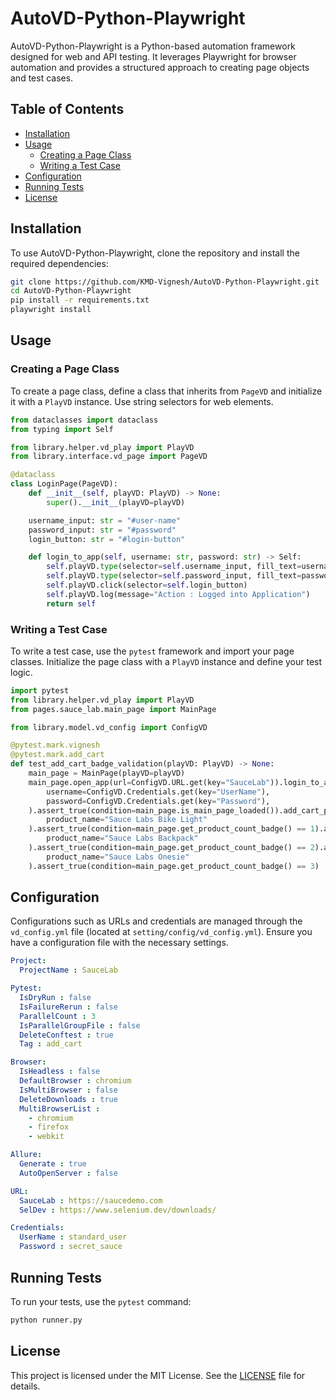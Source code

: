 # AutoVD-Python-Playwright

AutoVD-Python-Playwright is a Python-based automation framework designed for web and API testing. It leverages Playwright for browser automation and provides a structured approach to creating page objects and test cases.

## Table of Contents

- [Installation](#installation)
- [Usage](#usage)
  - [Creating a Page Class](#creating-a-page-class)
  - [Writing a Test Case](#writing-a-test-case)
- [Configuration](#configuration)
- [Running Tests](#running-tests)
- [License](#license)

## Installation

To use AutoVD-Python-Playwright, clone the repository and install the required dependencies:

```bash
git clone https://github.com/KMD-Vignesh/AutoVD-Python-Playwright.git
cd AutoVD-Python-Playwright
pip install -r requirements.txt
playwright install
```

## Usage

### Creating a Page Class

To create a page class, define a class that inherits from `PageVD` and initialize it with a `PlayVD` instance. Use string selectors for web elements.

```python
from dataclasses import dataclass
from typing import Self

from library.helper.vd_play import PlayVD
from library.interface.vd_page import PageVD

@dataclass
class LoginPage(PageVD):
    def __init__(self, playVD: PlayVD) -> None:
        super().__init__(playVD=playVD)

    username_input: str = "#user-name"
    password_input: str = "#password"
    login_button: str = "#login-button"

    def login_to_app(self, username: str, password: str) -> Self:
        self.playVD.type(selector=self.username_input, fill_text=username)
        self.playVD.type(selector=self.password_input, fill_text=password)
        self.playVD.click(selector=self.login_button)
        self.playVD.log(message="Action : Logged into Application")
        return self
```

### Writing a Test Case

To write a test case, use the `pytest` framework and import your page classes. Initialize the page class with a `PlayVD` instance and define your test logic.

```python
import pytest
from library.helper.vd_play import PlayVD
from pages.sauce_lab.main_page import MainPage

from library.model.vd_config import ConfigVD

@pytest.mark.vignesh
@pytest.mark.add_cart
def test_add_cart_badge_validation(playVD: PlayVD) -> None:
    main_page = MainPage(playVD=playVD)
    main_page.open_app(url=ConfigVD.URL.get(key="SauceLab")).login_to_app(
        username=ConfigVD.Credentials.get(key="UserName"),
        password=ConfigVD.Credentials.get(key="Password"),
    ).assert_true(condition=main_page.is_main_page_loaded()).add_cart_product(
        product_name="Sauce Labs Bike Light"
    ).assert_true(condition=main_page.get_product_count_badge() == 1).add_cart_product(
        product_name="Sauce Labs Backpack"
    ).assert_true(condition=main_page.get_product_count_badge() == 2).add_cart_product(
        product_name="Sauce Labs Onesie"
    ).assert_true(condition=main_page.get_product_count_badge() == 3)
```

## Configuration

Configurations such as URLs and credentials are managed through the `vd_config.yml` file (located at `setting/config/vd_config.yml`). Ensure you have a configuration file with the necessary settings.

```yaml
Project:
  ProjectName : SauceLab

Pytest:
  IsDryRun : false
  IsFailureRerun : false
  ParallelCount : 3
  IsParallelGroupFile : false
  DeleteConftest : true
  Tag : add_cart

Browser:
  IsHeadless : false
  DefaultBrowser : chromium
  IsMultiBrowser : false
  DeleteDownloads : true
  MultiBrowserList : 
    - chromium
    - firefox
    - webkit

Allure:
  Generate : true
  AutoOpenServer : false

URL:
  SauceLab : https://saucedemo.com
  SelDev : https://www.selenium.dev/downloads/

Credentials:
  UserName : standard_user
  Password : secret_sauce
```

## Running Tests

To run your tests, use the `pytest` command:

```bash
python runner.py
```

## License

This project is licensed under the MIT License. See the [LICENSE](LICENSE) file for details.
